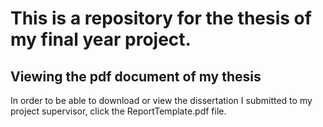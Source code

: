 # This is a repository for the thesis of my final year project.

## Viewing the pdf document of my thesis

In order to be able to download or view the dissertation I submitted to my project supervisor, click the ReportTemplate.pdf file.